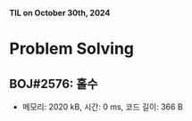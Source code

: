 **TIL on October 30th, 2024**

# Problem Solving
## BOJ#2576: 홀수
* 메모리: 2020 kB, 시간: 0 ms, 코드 길이: 366 B 
